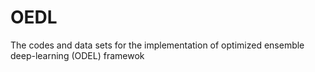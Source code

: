 # OEDL
The codes and data sets for the implementation of optimized ensemble deep-learning (ODEL) framewok
